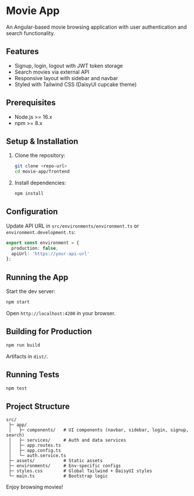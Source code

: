 # Movie App

An Angular-based movie browsing application with user authentication and search functionality.

## Features
- Signup, login, logout with JWT token storage
- Search movies via external API
- Responsive layout with sidebar and navbar
- Styled with Tailwind CSS (DaisyUI cupcake theme)

## Prerequisites
- Node.js >= 16.x
- npm >= 8.x

## Setup & Installation
1. Clone the repository:
   ```bash
   git clone <repo-url>
   cd movie-app/frontend
   ```
2. Install dependencies:
   ```bash
   npm install
   ```

## Configuration
Update API URL in `src/environments/environment.ts` or `environment.development.ts`:
```ts
export const environment = {
  production: false,
  apiUrl: 'https://your-api-url'
};
```

## Running the App
Start the dev server:
```bash
npm start
```
Open `http://localhost:4200` in your browser.

## Building for Production
```bash
npm run build
```
Artifacts in `dist/`.

## Running Tests
```bash
npm test
```

## Project Structure
```
src/
 ├─ app/
 │   ├─ components/   # UI components (navbar, sidebar, login, signup, search)
 │   ├─ services/     # Auth and data services
 │   ├─ app.routes.ts
 │   ├─ app.config.ts
 │   └─ auth.service.ts
 ├─ assets/           # Static assets
 ├─ environments/     # Env-specific configs
 ├─ styles.css        # Global Tailwind + DaisyUI styles
 └─ main.ts           # Bootstrap logic
```

Enjoy browsing movies!
